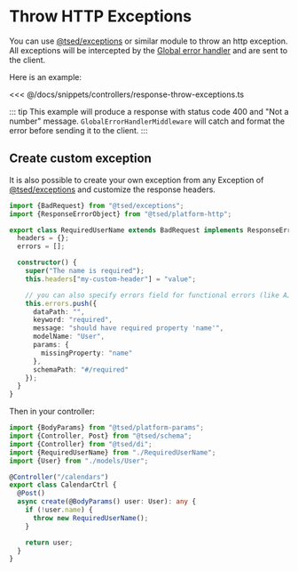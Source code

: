# Throw HTTP Exceptions

You can use [@tsed/exceptions](/docs/exceptions.md) or similar module to throw an http exception.
All exceptions will be intercepted by the [Global error handler](/docs/middlewares/override/global-error-handler.md)
and are sent to the client.

Here is an example:

<<< @/docs/snippets/controllers/response-throw-exceptions.ts

::: tip
This example will produce a response with status code 400 and "Not a number" message.
`GlobalErrorHandlerMiddleware` will catch and format the error before sending it to the client.
:::

## Create custom exception

It is also possible to create your own exception from any Exception of [@tsed/exceptions](/docs/exceptions.md) and customize the response headers.

```typescript
import {BadRequest} from "@tsed/exceptions";
import {ResponseErrorObject} from "@tsed/platform-http";

export class RequiredUserName extends BadRequest implements ResponseErrorObject {
  headers = {};
  errors = [];

  constructor() {
    super("The name is required");
    this.headers["my-custom-header"] = "value";

    // you can also specify errors field for functional errors (like AJV validation).
    this.errors.push({
      dataPath: "",
      keyword: "required",
      message: "should have required property 'name'",
      modelName: "User",
      params: {
        missingProperty: "name"
      },
      schemaPath: "#/required"
    });
  }
}
```

Then in your controller:

```typescript
import {BodyParams} from "@tsed/platform-params";
import {Controller, Post} from "@tsed/schema";
import {Controller} from "@tsed/di";
import {RequiredUserName} from "./RequiredUserName";
import {User} from "./models/User";

@Controller("/calendars")
export class CalendarCtrl {
  @Post()
  async create(@BodyParams() user: User): any {
    if (!user.name) {
      throw new RequiredUserName();
    }

    return user;
  }
}
```

